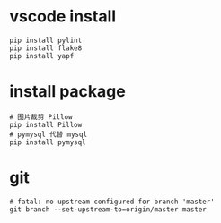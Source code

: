# vscode install
    pip install pylint
    pip install flake8
    pip install yapf

# install package
    # 图片裁剪 Pillow 
    pip install Pillow
    # pymysql 代替 mysql
    pip install pymysql

# git
    # fatal: no upstream configured for branch 'master'
    git branch --set-upstream-to=origin/master master